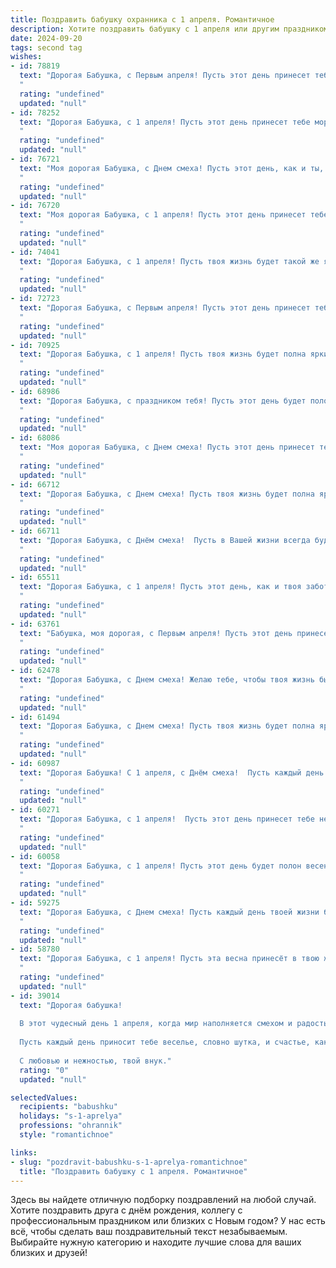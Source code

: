 ```yaml
---
title: Поздравить бабушку охранника с 1 апреля. Романтичное
description: Хотите поздравить бабушку с 1 апреля или другим праздником? Наш ИИ создаст незабываемое поздравление, а вы обязательно выделитесь среди других.  
date: 2024-09-20
tags: second tag
wishes:
- id: 78819
  text: "Дорогая Бабушка, с Первым апреля! Пусть этот день принесет тебе столько же радости и тепла, сколько ты приносишь нам. Ты - наша надежная крепость, наш защитник, и мы всегда будем рядом, чтобы охранять тебя от всех невзгод и грусти. С любовью, твои внуки.
  "
  rating: "undefined"
  updated: "null"
- id: 78252
  text: "Дорогая Бабушка, с 1 апреля! Пусть этот день принесет тебе море улыбок, как весеннее солнышко. Твоя доброта и забота - настоящая охранная грамота от любых невзгод. Спасибо за твою любовь, она - самая ценная награда!
  "
  rating: "undefined"
  updated: "null"
- id: 76721
  text: "Моя дорогая Бабушка, с Днем смеха! Пусть этот день, как и ты, будет полон тепла, доброты и, конечно же,  неповторимого очарования. Ты – настоящий охранник нашего семейного счастья,  твоя  любовь  –  надежная  защита  от  всех  неприятностей.  Пусть  каждый  день  будет  наполнен  радостью,  а  смех  всегда звучит в твоем доме.  С праздником!
  "
  rating: "undefined"
  updated: "null"
- id: 76720
  text: "Моя дорогая Бабушка, с 1 апреля! Пусть этот день принесет тебе столько же радости и тепла, сколько ты даришь нам своей заботой. Ты – не просто охранник, ты - наша крепость, наш щит и наш тихий ангел-хранитель.  Пусть твоя душа всегда будет молодой, а сердце – полным любви и весеннего настроения!
  "
  rating: "undefined"
  updated: "null"
- id: 74041
  text: "Дорогая Бабушка, с 1 апреля! Пусть твоя жизнь будет такой же яркой и непредсказуемой, как этот день, полным любви, заботы и радости, словно  твои охранные посты всегда окружены надежной защитой.
  "
  rating: "undefined"
  updated: "null"
- id: 72723
  text: "Дорогая Бабушка, с Первым апреля! Пусть этот день принесет тебе море улыбок, а твоя жизнь будет охраняться любовью и заботой близких, как ты всю жизнь охраняла нас! 🥰
  "
  rating: "undefined"
  updated: "null"
- id: 70925
  text: "Дорогая Бабушка, с 1 апреля! Пусть твоя жизнь будет полна ярких красок, словно весенний сад, а ты всегда оставайся такой же сильной и красивой, как самая верная сторожевая собака. Счастья тебе, любви и  долголетия!
  "
  rating: "undefined"
  updated: "null"
- id: 68986
  text: "Дорогая Бабушка, с праздником тебя! Пусть этот день будет полон радости, смеха и любви, как и твоя душа. Спасибо за твою заботу, твою мудрость, за твою храбрость, которая делает тебя лучшим охранником для всей нашей семьи.  Ты - наша крепость, наша защита, наша любовь!
  "
  rating: "undefined"
  updated: "null"
- id: 68086
  text: "Моя дорогая Бабушка, с Днем смеха! Пусть этот день принесет тебе только радость и улыбки. Ты  —  настоящий охранник нашего спокойствия, надежный тыл и самая любимая  опора.  Пусть каждый день будет наполнен  теплотой и заботой, как твое сердце.
  "
  rating: "undefined"
  updated: "null"
- id: 66712
  text: "Дорогая Бабушка, с Днем смеха! Пусть твоя жизнь будет полна ярких красок и радостных моментов, как весенний сад. Ты, как верный охранник нашего спокойствия и любви, всегда защищаешь нас от невзгод. Пусть твоя доброта и мудрость продолжают вдохновлять нас, а сердце всегда бьется в такт с весенним ветром!
  "
  rating: "undefined"
  updated: "null"
- id: 66711
  text: "Дорогая Бабушка, с Днём смеха!  Пусть в Вашей жизни всегда будет место для радости, для улыбок и для настоящей, неподдельной любви. Пусть Ваша душа остаётся такой же молодой и яркой, как весенний рассвет!
  "
  rating: "undefined"
  updated: "null"
- id: 65511
  text: "Дорогая Бабушка, с 1 апреля! Пусть этот день, как и твоя забота, будет наполнен теплом, легкостью и милыми шутками.  Ты - хранительница нашего семейного очага, а твоя строгая, но добрая душа  — настоящая защита от всех невзгод. Спасибо, что всегда стоишь на страже нашего благополучия.  С любовью!
  "
  rating: "undefined"
  updated: "null"
- id: 63761
  text: "Бабушка, моя дорогая, с Первым апреля! Пусть этот день принесет вам только радость и  приятные сюрпризы, как настоящему охраннику нашей семьи. Вы всегда были нашей опорой,  хранительницей нашего спокойствия и тепла. Желаю вам  крепкого здоровья,  ярких красок и настоящих чудесных моментов!
  "
  rating: "undefined"
  updated: "null"
- id: 62478
  text: "Дорогая Бабушка, с Днем смеха! Желаю тебе, чтобы твоя жизнь была такой же яркой и  интересной, как день, когда ты влюбилась в дедушку, а  твоя душа  -  такой же храброй и отважной, как  во времена, когда ты работала охранником.
  "
  rating: "undefined"
  updated: "null"
- id: 61494
  text: "Дорогая Бабушка, с Днем смеха! Пусть твоя жизнь будет полна ярких красок, как весенний букет, а любовь близких защищает тебя как самый верный охранник.
  "
  rating: "undefined"
  updated: "null"
- id: 60987
  text: "Дорогая Бабушка! С 1 апреля, с Днём смеха!  Пусть каждый день твоей жизни, как смешной анекдот, станет добрым, весёлым и полным радости! Твой внук, твой охранник, всегда рядом, чтобы защитить тебя от всех печалей.
  "
  rating: "undefined"
  updated: "null"
- id: 60271
  text: "Дорогая Бабушка, с 1 апреля!  Пусть этот день принесет тебе не только улыбки и веселье, но и  чувство защищенности, как от надежного охранника, которого ты сама и выбрала - своей мудрости и любви.
  "
  rating: "undefined"
  updated: "null"
- id: 60058
  text: "Дорогая Бабушка, с 1 апреля! Пусть этот день будет полон весенних цветов, радостных улыбок и приятных сюрпризов. Ты - наш надежный защитник, хранитель семейного очага и настоящая героиня. Желаю тебе крепкого здоровья, благополучия и бесконечной любви.
  "
  rating: "undefined"
  updated: "null"
- id: 59275
  text: "Дорогая Бабушка, с Днем смеха! Пусть каждый день твоей жизни будет наполнен радостью и любовью, как  тебе это удается делать с нашей безопасностью.  Ты - наш главный охранник, и не только от беды, но и от хандры. Пусть же улыбка никогда не сходит с твоего лица, а сердце всегда будет  спокойно и тепло.
  "
  rating: "undefined"
  updated: "null"
- id: 58780
  text: "Дорогая Бабушка, с 1 апреля! Пусть эта весна принесёт в твою жизнь больше света, радости и поводов для улыбки. Твоя сила и мудрость – настоящая защита, как щит от любых невзгод. Спасибо, что ты всегда рядом, как надежный охранник нашего счастья. С любовью и благодарностью!
  "
  rating: "undefined"
  updated: "null"
- id: 39014
  text: "Дорогая бабушка!
  
  В этот чудесный день 1 апреля, когда мир наполняется смехом и радостью, хочу поздравить тебя с праздником! Как охранник нашего семейного счастья, ты всегда бережно охраняешь тепло и уют, наполняя наши сердца любовью.
  
  Пусть каждый день приносит тебе веселье, словно шутка, и счастье, как яркое весеннее солнышко. Спасибо за твою мудрость и заботу, которыми ты щедро делишься с нами. Пусть в жизни будет больше легкости и улыбок, а наши теплыми воспоминаниями всегда согревают тебя.
  
  С любовью и нежностью, твой внук."
  rating: "0"
  updated: "null"

selectedValues:
  recipients: "babushku"
  holidays: "s-1-aprelya"
  professions: "ohrannik"
  style: "romantichnoe"

links:
- slug: "pozdravit-babushku-s-1-aprelya-romantichnoe"
  title: "Поздравить бабушку с 1 апреля. Романтичное"
---
```


Здесь вы найдете отличную подборку поздравлений на любой случай. 
Хотите поздравить друга с днём рождения, коллегу с профессиональным праздником или близких с Новым годом? У нас есть всё, чтобы сделать ваш поздравительный текст незабываемым. Выбирайте нужную категорию и находите лучшие слова для ваших близких и друзей!
